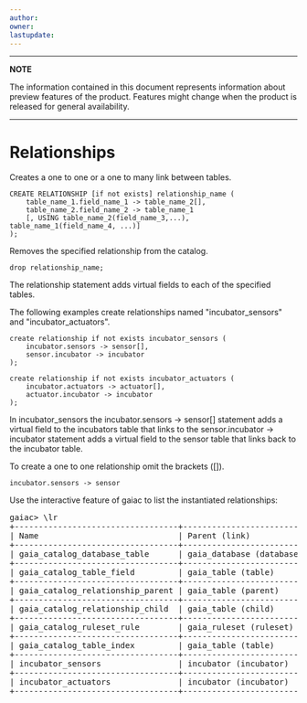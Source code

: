 ```yaml
---
author: 
owner: 
lastupdate: 
---
```


---

**NOTE**

The information contained in this document represents information about preview features of the product. Features might change when the product is released for general availability.

---

# Relationships

Creates a one to one or a one to  many link between tables.

```
CREATE RELATIONSHIP [if not exists] relationship_name (
    table_name_1.field_name_1 -> table_name_2[],
    table_name_2.field_name_2 -> table_name_1
    [, USING table_name_2(field_name_3,...), table_name_1(field_name_4, ...)]
);
```

Removes the specified relationship from the catalog.

`drop relationship_name;`

The relationship statement adds virtual fields to each of the specified tables.

The following examples create relationships named "incubator_sensors" and "incubator_actuators".

```
create relationship if not exists incubator_sensors (
    incubator.sensors -> sensor[],
    sensor.incubator -> incubator
);
 
create relationship if not exists incubator_actuators (
    incubator.actuators -> actuator[],
    actuator.incubator -> incubator
);

```
In incubator_sensors the incubator.sensors -> sensor[] statement adds a virtual field to the incubators table that links to the sensor.incubator -> incubator  statement  adds a virtual field to the sensor table that links back to the incubator table.

To create a one to one relationship omit the brackets ([]). 

`incubator.sensors -> sensor`
 
Use the interactive feature of gaiac to list the instantiated relationships:

<pre>
gaiac> \lr
+----------------------------------+--------------------------+--------------------------------------------+----+
| Name                             | Parent (link)            | Child (link)                               | ID |
+----------------------------------+--------------------------+--------------------------------------------+----+
| gaia_catalog_database_table      | gaia_database (database) | gaia_table (gaia_tables)                   | 10 |
+----------------------------------+--------------------------+--------------------------------------------+----+
| gaia_catalog_table_field         | gaia_table (table)       | gaia_field (gaia_fields)                   | 19 |
+----------------------------------+--------------------------+--------------------------------------------+----+
| gaia_catalog_relationship_parent | gaia_table (parent)      | gaia_relationship (outgoing_relationships) | 32 |
+----------------------------------+--------------------------+--------------------------------------------+----+
| gaia_catalog_relationship_child  | gaia_table (child)       | gaia_relationship (incoming_relationships) | 33 |
+----------------------------------+--------------------------+--------------------------------------------+----+
| gaia_catalog_ruleset_rule        | gaia_ruleset (ruleset)   | gaia_rule (gaia_rules)                     | 42 |
+----------------------------------+--------------------------+--------------------------------------------+----+
| gaia_catalog_table_index         | gaia_table (table)       | gaia_index (gaia_indexes)                  | 48 |
+----------------------------------+--------------------------+--------------------------------------------+----+
| incubator_sensors                | incubator (incubator)    | sensor (sensors)                           | 72 |
+----------------------------------+--------------------------+--------------------------------------------+----+
| incubator_actuators              | incubator (incubator)    | actuator (actuators)                       | 73 |
+----------------------------------+--------------------------+--------------------------------------------+----+
</pre>